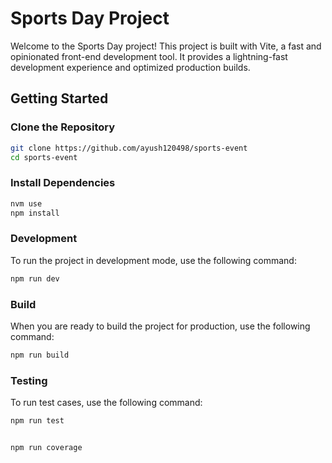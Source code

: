 # Sports Day Project

Welcome to the Sports Day project! This project is built with Vite, a fast and opinionated front-end development tool. It provides a lightning-fast development experience and optimized production builds.

## Getting Started

### Clone the Repository

```bash
git clone https://github.com/ayush120498/sports-event
cd sports-event
```

### Install Dependencies

```bash
nvm use
npm install
```

### Development

To run the project in development mode, use the following command:

```bash
npm run dev
```

### Build

When you are ready to build the project for production, use the following command:

```bash
npm run build
```

### Testing

To run test cases, use the following command:

```bash
npm run test
```

```bash

npm run coverage

```
